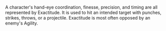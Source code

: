 A character's hand-eye coordination, finesse, precision, and timing are all represented by Exactitude. It is used to hit an intended target with punches, strikes, throws, or a projectile. Exactitude is most often opposed by an enemy's Agility.